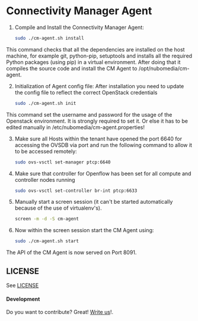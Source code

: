 Connectivity Manager Agent
=====================================================================================

1. Compile and Install the Connectivity Manager Agent:
    ```bash
    sudo ./cm-agent.sh install	
    ```
This command checks that all the dependencies are installed on the host machine, for example git, python-pip, setuptools and installs all the required Python packages (using pip) in a virtual environment.
After doing that it compiles the source code and install the CM Agent to /opt/nubomedia/cm-agent.


2. Initialization of Agent config file: After installation you need to update the config file to reflect the correct OpenStack credentials
    ```bash
	sudo ./cm-agent.sh init
    ```
This command set the username and password for the usage of the Openstack environment. It is strongly required to set it. Or else it has to be edited manually in /etc/nubomedia/cm-agent.properties!

3. Make sure all Hosts within the tenant have opened the port 6640 for accessing the OVSDB via port and run the following command to allow it to be accessed remotely:
    ```bash
	sudo ovs-vsctl set-manager ptcp:6640
    ```
4. Make sure that controller for Openflow has been set for all compute and controller nodes running
    ```bash
    sudo ovs-vsctl set-controller br-int ptcp:6633
    ```
 
5. Manually start a screen session (it can't be started automatically because of the use of virtualenv's).
	```bash
	screen -m -d -S cm-agent
	```

6. Now within the screen session start the CM Agent using:
    ```bash
	sudo ./cm-agent.sh start
	```

The API of the CM Agent is now served on Port 8091.


## LICENSE

See [LICENSE][LICENSE]

#### Development

Do you want to contribute? Great! [Write us](mailto:nubomedia@av.tu-berlin.de)!.

[LICENSE]:./LICENSE
